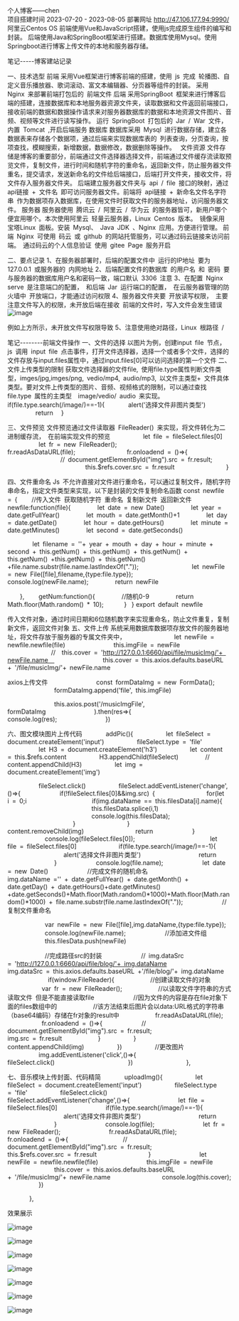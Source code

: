 个人博客——chen  
项目搭建时间 2023-07-20 -  2023-08-05   部署网址 http://47.106.177.94:9990/  阿里云Centos OS 
前端使用Vue和JavaScript搭建，使用js完成原生组件的编写和封装。 后端使用Java和SpringBoot框架进行搭建。数据库使用Mysql。使用Springboot进行博客上传文件的本地和服务器存储。

笔记-----博客建站记录  

一、技术选型
前端
采用Vue框架进行博客前端的搭建，使用 js 完成 轮播图、自定义音乐播放器、歌词滚动、富文本编辑器、分页器等组件的封装。
采用 Nginx 来部署前端打包后的 前端文件
后端
采用SpringBoot 框架来进行博客后端的搭建，连接数据库和本地服务器资源文件夹，读取数据和文件返回前端接口，接收前端的数据和数据操作请求来对服务器数据库的数据和本地资源文件图片、音频、视频等文件进行读写操作。
运行 SpringBoot 打包后的 Jar / War 文件，内置 Tomcat ,开启后端服务
数据库
数据库采用 Mysql 进行数据存储，建立各数据表来存储各个数据项，通过后端来实现数据库表的 列表查询，分页查询，按项查找，模糊搜索，新增数据，数据修改，数据删除等操作。 
文件资源
文件存储是博客的重要部分，前端通过文件选择器选择文件，前端通过文件缓存流读取预览文件，复制文件，进行时间和随机字符的重命名，返回新文件，防止服务器文件重名，提交请求，发送新命名的文件给后端接口，后端打开文件夹，接收文件，将文件存入服务器文件夹。
后端建立服务器文件夹与 api / file 接口的映射，通过 api链接 + 文件名 即可访问服务器文件。前端将 api链接 + 新命名文件名字符串 作为数据项存入数据库，在使用文件时获取文件的服务器地址，访问服务器文件。
服务器
服务器使用 腾讯云 / 阿里云 / 华为云 的服务器皆可，新用户哪个便宜用哪个。本次使用阿里云 轻量云服务器，Linux Centos 版本。 镜像采用 宝塔Linux 面板。安装 Mysql、 Java JDK 、Nginx 应用。方便进行管理。
前端 Nginx 可使用 码云 或 github 的网站托管服务，可以通过码云链接来访问前端。 通过码云的个人信息验证 使用 gitee Page 服务开启

二、要点记录
1、在服务器部署时，后端的配置文件中 运行的IP地址 要为 127.0.0.1 或服务器的 内网地址
2、后端配置文件的数据库 的用户名 和 密码 要与服务器的数据库用户名和密码一致，端口默认 3306 注意
3、在配置 Nginx serve 是注意端口的配置， 和后端 Jar 运行端口的配置， 在云服务器管理的防火墙中 开放端口，才能通过访问权限
4、服务器文件夹要 开放读写权限， 主要注意文件写入的权限，未开放后端在接收 前端的文件时，写入文件会发生错误
 
![image](https://github.com/hbaiqiao/blog-chen/assets/79921484/7566069a-a3f1-4ffc-a738-86103181e32d)


例如上方所示，未开放文件写权限导致
5、注意使用绝对路径，Linux 根路径 / 


笔记--------前端文件操作
一、文件的选择
以图片为例，创建input file 节点，js 调用 input file 点击事件，打开文件选择器，选择一个或者多个文件，选择的文件存放与input.files属性中，通过input.files[0]可以访问选择的第一个文件
二、文件上传类型的限制
获取文件选择器的文件file, 使用file.type属性判断文件类型，imges/jpg,imges/png, vedio/mp4, audio/mp3, 以文件主类型+ 文件具体类型。要对文件上传类型的图片、音频、视频格式的限制，可以通过查找file.type 属性的主类型  image/vedio/ audio 来实现。
 if(file.type.search(/image/)==-1){
       alert('选择文件非图片类型')
         return
  }

三、文件预览
文件预览通过文件读取器 FileReader() 来实现，将文件转化为二进制缓存流， 在前端实现文件的预览
          let file = fileSelect.files[0]
          let fr = new FileReader();
               fr.readAsDataURL(file);
                fr.onloadend = ()=>{
                 // document.getElementById("img").src = fr.result;
                         this.$refs.cover.src = fr.result
                }

四、文件重命名
Js 不允许直接对文件进行重命名，可以通过复制文件，随机字符串命名，指定文件类型来实现，以下是封装的文件复制命名函数
const newfile = {
    //传入文件 获取随机字符 重命名 复制新文件 返回新文件
    newfile:function(file){
        let date = new Date()
        let year = date.getFullYear()
        let mouth = date.getMonth()+1
        let day = date.getDate()
        let hour = date.getHours()
        let minute = date.getMinutes()
        let second = date.getSeconds()

        let filename = ''+ year + mouth + day + hour + minute + second + this.getNum() + this.getNum() + this.getNum() + this.getNum() +this.getNum() + this.getNum() +file.name.substr(file.name.lastIndexOf("."));
        
        let newFile = new File([file],filename,{type:file.type});
        console.log(newFile.name);
        return newFile

    },
    getNum:function(){
        //随机0-9
        return  Math.floor(Math.random() * 10);  
    } 
}
export default newfile

传入文件对象，通过时间日期和6位随机数字来实现重命名，防止文件重复，复制新文件，返回文件对象
五、文件上传
系统采用数据库数据项存放文件的服务器地址，将文件存放于服务器的专属文件夹中，
               let newFile = newfile.newfile(file)
               this.imgFile = newFile
              //  this.cover = 'http://127.0.0.1:6660/api/file/musicImg/'+ newFile.name  
               this.cover = this.axios.defaults.baseURL + '/file/musicImg/'+ newFile.name 

axios上传文件
               const formDataImg = new FormData();
               formDataImg.append('file', this.imgFile)

               this.axios.post('/musicImgFile',
                  formDataImg
               ).then(res=>{
                   console.log(res);
               })

六、图文模块图片上传代码
       addPic(){
          let fileSelect = document.createElement('input')
          fileSelect.type = 'file'
          let H3 = document.createElement('h3')
          let content = this.$refs.content
          H3.appendChild(fileSelect)
        //   content.appendChild(H3)
          let img = document.createElement('img')

          fileSelect.click()
          fileSelect.addEventListener('change',()=>{
            if(!fileSelect.files[0]&&img.src) {
                for(let i = 0;i                     if(img.dataName == this.filesData[i].name){
                           this.filesData.splice(i,1)
                           console.log(this.filesData);
                     }
                }
                content.removeChild(img)
                return
            }
            console.log(fileSelect.files[0]);
           
            let file = fileSelect.files[0]
             if(file.type.search(/image/)==-1){
                  alert('选择文件非图片类型')
                  return
               }
            console.log(file.name);
            let date = new Date()
            //完成文件的随机命名
            img.dataName ='' + date.getFullYear() + date.getMonth() + date.getDay() + date.getHours()+date.getMinutes() +date.getSeconds()+Math.floor(Math.random()*1000)+Math.floor(Math.random()*1000) + file.name.substr(file.name.lastIndexOf("."));
            //复制文件重命名

            var newFile = new File([file],img.dataName,{type:file.type});
            console.log(newFile.name);
            //添加进文件组
            this.filesData.push(newFile)

            //完成路径src的封装
            // img.dataSrc = 'http://127.0.0.1:6660/api/file/blog/'+ img.dataName
            img.dataSrc = this.axios.defaults.baseURL +'/file/blog/'+ img.dataName
             if(window.FileReader){
           //创建读取文件的对象
           var fr = new FileReader();
           //以读取文件字符串的方式读取文件 但是不能直接读取file 
           //因为文件的内容是存在file对象下面的files数组中的
           //该方法结束后图片会以data:URL格式的字符串（base64编码）存储在fr对象的result中
           fr.readAsDataURL(file);
           fr.onloadend = ()=>{
            // document.getElementById("img").src = fr.result;
                    img.src = fr.result
           }
          }
             content.appendChild(img)
          })
          //更改图片
          
          img.addEventListener('click',()=>{
               fileSelect.click()             
          })
         
       },

七、音乐模块上传封面、代码精简
       uploadImg(){
          let fileSelect = document.createElement('input')
          fileSelect.type = 'file'
          fileSelect.click()
          fileSelect.addEventListener('change',()=>{
               let file = fileSelect.files[0]
               if(file.type.search(/image/)==-1){
                  alert('选择文件非图片类型')
                  return
               }
               console.log(file);
               let fr = new FileReader();
               fr.readAsDataURL(file);
                fr.onloadend = ()=>{
                 // document.getElementById("img").src = fr.result;
                         this.$refs.cover.src = fr.result
                }
               let newFile = newfile.newfile(file)
               this.imgFile = newFile
               this.cover = this.axios.defaults.baseURL + '/file/musicImg/'+ newFile.name 
               console.log(this.cover);
          })   


       },


效果展示

![image](https://github.com/hbaiqiao/blog-chen/assets/79921484/bd2b7848-783a-4f9f-aee2-18f81743a9b2)

![image](https://github.com/hbaiqiao/blog-chen/assets/79921484/4a8845a1-c86b-42e3-b614-1a21f361b68b)

![image](https://github.com/hbaiqiao/blog-chen/assets/79921484/d3283eea-47a1-464a-8b28-b4c1701546f9)

![image](https://github.com/hbaiqiao/blog-chen/assets/79921484/15450da9-c5b2-4a4d-ae22-e6a792db1a98)

![image](https://github.com/hbaiqiao/blog-chen/assets/79921484/3f9849c9-7c5f-4aec-9da8-69924e4789d5)

![image](https://github.com/hbaiqiao/blog-chen/assets/79921484/46d90f0c-0571-4783-b09e-6b151da5cd96)

![image](https://github.com/hbaiqiao/blog-chen/assets/79921484/b6ad0983-4cd9-4ccc-8a42-3bfb30caa0ff)






